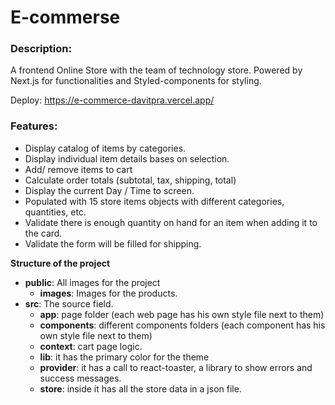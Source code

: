 # E-commerse

### Description:

A frontend Online Store with the team of technology store. Powered by Next.js for functionalities and Styled-components for styling.

Deploy: https://e-commerce-davitpra.vercel.app/

### Features:

- Display catalog of items by categories.
- Display individual item details bases on selection.
- Add/ remove items to cart
- Calculate order totals (subtotal, tax, shipping, total)
- Display the current Day / Time to screen.
- Populated with 15 store items objects with different categories, quantities, etc.
- Validate there is enough quantity on hand for an item when adding it to the card.
- Validate the form will be filled for shipping.

**Structure of the project**

- **public**: All images for the project
  - **images**: Images for the products.
- **src**: The source field.
  - **app**: page folder (each web page has his own style file next to them)
  - **components**: different components folders (each component has his own style file next to them)
  - **context**: cart page logic.
  - **lib**: it has the primary color for the theme
  - **provider**: it has a call to react-toaster, a library to show errors and success messages.
  - **store**: inside it has all the store data in a json file.
